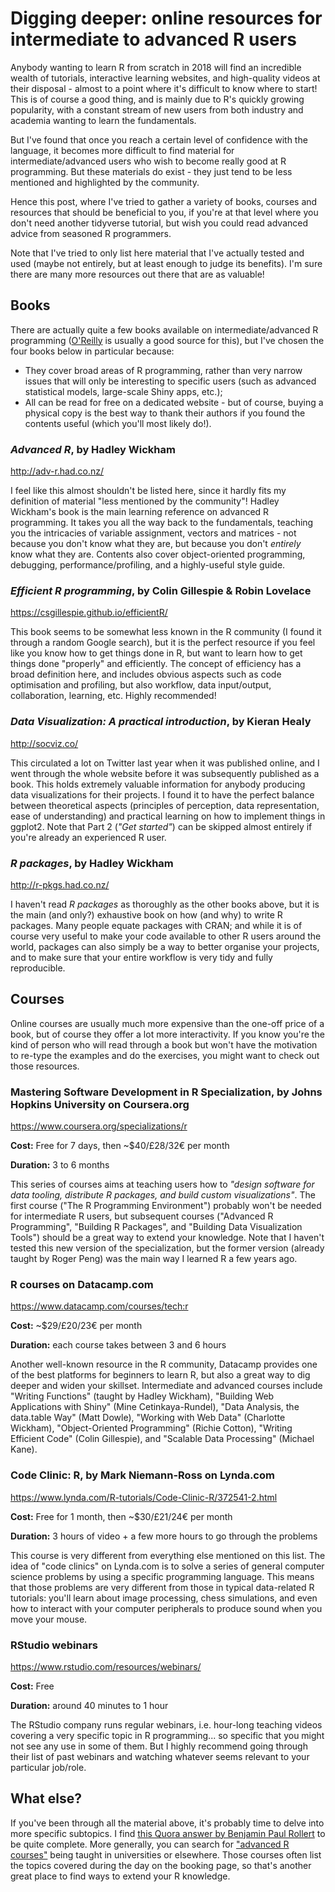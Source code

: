 # Digging deeper: online resources for intermediate to advanced R users

Anybody wanting to learn R from scratch in 2018 will find an incredible wealth of tutorials, interactive learning websites, and high-quality videos at their disposal - almost to a point where it's difficult to know where to start! This is of course a good thing, and is mainly due to R's quickly growing popularity, with a constant stream of new users from both industry and academia wanting to learn the fundamentals.

But I've found that once you reach a certain level of confidence with the language, it becomes more difficult to find material for intermediate/advanced users who wish to become really good at R programming. But these materials do exist - they just tend to be less mentioned and highlighted by the community.

Hence this post, where I've tried to gather a variety of books, courses and resources that should be beneficial to you, if you're at that level where you don't need another tidyverse tutorial, but wish you could read advanced advice from seasoned R programmers. 

Note that I've tried to only list here material that I've actually tested and used (maybe not entirely, but at least enough to judge its benefits). I'm sure there are many more resources out there that are as valuable!

## Books

There are actually quite a few books available on intermediate/advanced R programming ([O'Reilly](https://ssearch.oreilly.com/?i=1;q=R;q1=Books;x1=t1&act=fc_contenttype_Books) is usually a good source for this), but I've chosen the four books below in particular because:

* They cover broad areas of R programming, rather than very narrow issues that will only be interesting to specific users (such as advanced statistical models, large-scale Shiny apps, etc.);
* All can be read for free on a dedicated website - but of course, buying a physical copy is the best way to thank their authors if you found the contents useful (which you'll most likely do!).

### _Advanced R_, by Hadley Wickham
http://adv-r.had.co.nz/

I feel like this almost shouldn't be listed here, since it hardly fits my definition of material "less mentioned by the community"! Hadley Wickham's book is the main learning reference on advanced R programming. It takes you all the way back to the fundamentals, teaching you the intricacies of variable assignment, vectors and matrices - not because you don't know what they are, but because you don't _entirely_ know what they are. Contents also cover object-oriented programming, debugging, performance/profiling, and a highly-useful style guide.

### _Efficient R programming_, by Colin Gillespie & Robin Lovelace
https://csgillespie.github.io/efficientR/

This book seems to be somewhat less known in the R community (I found it through a random Google search), but it is the perfect resource if you feel like you know how to get things done in R, but want to learn how to get things done "properly" and efficiently. The concept of efficiency has a broad definition here, and includes obvious aspects such as code optimisation and profiling, but also workflow, data input/output, collaboration, learning, etc. Highly recommended!

### _Data Visualization: A practical introduction_, by Kieran Healy
http://socviz.co/

This circulated a lot on Twitter last year when it was published online, and I went through the whole website before it was subsequently published as a book. This holds extremely valuable information for anybody producing data visualizations for their projects. I found it to have the perfect balance between theoretical aspects (principles of perception, data representation, ease of understanding) and practical learning on how to implement things in ggplot2. Note that Part 2 (_"Get started"_) can be skipped almost entirely if you're already an experienced R user.

### _R packages_, by Hadley Wickham
http://r-pkgs.had.co.nz/

I haven't read _R packages_ as thoroughly as the other books above, but it is the main (and only?) exhaustive book on how (and why) to write R packages. Many people equate packages with CRAN; and while it is of course very useful to make your code available to other R users around the world, packages can also simply be a way to better organise your projects, and to make sure that your entire workflow is very tidy and fully reproducible.

## Courses

Online courses are usually much more expensive than the one-off price of a book, but of course they offer a lot more interactivity. If you know you're the kind of person who will read through a book but won't have the motivation to re-type the examples and do the exercises, you might want to check out those resources.

### Mastering Software Development in R Specialization, by Johns Hopkins University on Coursera.org

https://www.coursera.org/specializations/r

**Cost:** Free for 7 days, then ~$40/£28/32€ per month

**Duration:** 3 to 6 months

This series of courses aims at teaching users how to _"design software for data tooling, distribute R packages, and build custom visualizations"_. The first course ("The R Programming Environment") probably won't be needed for intermediate R users, but subsequent courses ("Advanced R Programming", "Building R Packages", and "Building Data Visualization Tools") should be a great way to extend your knowledge. Note that I haven't tested this new version of the specialization, but the former version (already taught by Roger Peng) was the main way I learned R a few years ago.

### R courses on Datacamp.com

https://www.datacamp.com/courses/tech:r

**Cost:** ~$29/£20/23€ per month

**Duration:** each course takes between 3 and 6 hours

Another well-known resource in the R community, Datacamp provides one of the best platforms for beginners to learn R, but also a great way to dig deeper and widen your skillset. Intermediate and advanced courses include "Writing Functions" (taught by Hadley Wickham), "Building Web Applications with Shiny" (Mine Cetinkaya-Rundel), "Data Analysis, the data.table Way" (Matt Dowle), "Working with Web Data" (Charlotte Wickham), "Object-Oriented Programming" (Richie Cotton), "Writing Efficient Code" (Colin Gillespie), and "Scalable Data Processing" (Michael Kane).

### Code Clinic: R, by Mark Niemann-Ross on Lynda.com

https://www.lynda.com/R-tutorials/Code-Clinic-R/372541-2.html

**Cost:** Free for 1 month, then ~$30/£21/24€ per month

**Duration:** 3 hours of video + a few more hours to go through the problems

This course is very different from everything else mentioned on this list. The idea of "code clinics" on Lynda.com is to solve a series of general computer science problems by using a specific programming language. This means that those problems are very different from those in typical data-related R tutorials: you'll learn about image processing, chess simulations, and even how to interact with your computer peripherals to produce sound when you move your mouse.

### RStudio webinars

https://www.rstudio.com/resources/webinars/

**Cost:** Free

**Duration:** around 40 minutes to 1 hour

The RStudio company runs regular webinars, i.e. hour-long teaching videos covering a very specific topic in R programming... so specific that you might not see any use in some of them. But I highly recommend going through their list of past webinars and watching whatever seems relevant to your particular job/role.

## What else?

If you've been through all the material above, it's probably time to delve into more specific subtopics. I find [this Quora answer by Benjamin Paul Rollert](https://www.quora.com/How-do-I-become-an-expert-in-R-if-I%E2%80%99m-an-intermediate-now-Any-good-books-lectures-or-blogs/answer/Benjamin-Paul-Rollert) to be quite complete. More generally, you can search for ["advanced R courses"](https://duckduckgo.com/?q=advanced+r+course&t=ffab&ia=web) being taught in universities or elsewhere. Those courses often list the topics covered during the day on the booking page, so that's another great place to find ways to extend your R knowledge.